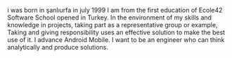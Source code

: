 i was born in şanlıurfa in july 1999
I am from the first education of Ecole42 Software School opened in Turkey.
In the environment of my skills and knowledge in projects,
taking part as a representative group or example,
Taking and giving responsibility uses an effective solution to make the best use of it.
I advance Android Mobile.
I want to be an engineer who can think analytically and produce solutions.
